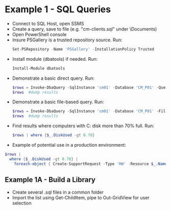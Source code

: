 # Example 1 - SQL Queries

  * Connect to SQL Host, open SSMS
  * Create a query, save to file (e.g. "cm-clients.sql" under \Documents)
  * Open PowerShell console
  * Insure PSGallery is a trusted repository source. Run: 
    ```powershell 
    Set-PSRepository -Name 'PSGallery' -InstallationPolicy Trusted
    ```
  * Install module (dbatools) if needed. Run: 
    ```powershell 
    Install-Module dbatools
    ```
  * Demonstrate a basic direct query. Run: 
    ```powershell 
    $rows = Invoke-DbaQuery -SqlInstance 'cm01' -Database 'CM_P01' -Query 'select * from v_R_System'
    $rows  #dump results
    ```
  * Demonstrate a basic file-based query. Run: 
    ```powershell 
    $rows = Invoke-DbaQuery -SqlInstance 'cm01' -Database 'CM_P01' -File .\documents\cm-clients.sql
    $rows  #dump results
    ```
  * Find results where computers with C: disk more than 70% full. Run: 
    ```powershell 
    $rows | where {$_.DiskUsed -gt 0.70}
    ```
  * Example of potential use in a production environment: 
  ```powershell
  $rows | 
    where {$_.DiskUsed -gt 0.70} | 
      foreach-object { Create-SupportRequest -Type 'HW' -Resource $_.Name -Summary 'Low disk space`}
  ```
## Example 1A - Build a Library

 * Create several .sql files in a common folder
 * Import the list using Get-ChildItem, pipe to Out-GridView for user selection
